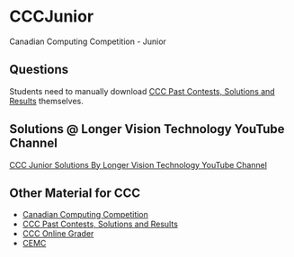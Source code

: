 # CCCJunior

Canadian Computing Competition - Junior

## Questions

Students need to manually download [CCC Past Contests, Solutions and Results] themselves.

## Solutions @ Longer Vision Technology YouTube Channel

[CCC Junior Solutions By Longer Vision Technology YouTube Channel]


## Other Material for CCC

- [Canadian Computing Competition]
- [CCC Past Contests, Solutions and Results]
- [CCC Online Grader]
- [CEMC]

[Canadian Computing Competition]: https://cemc.uwaterloo.ca/contests/ccc
[CCC Past Contests, Solutions and Results]: https://cemc.uwaterloo.ca/resources/past-contests?grade=All&academic_year=All&contest_category=29
[CCC Online Grader]: https://cccgrader.com/
[CEMC]: https://cemc.uwaterloo.ca/

[CCC Junior Solutions By Longer Vision Technology YouTube Channel]: https://www.youtube.com/watch?v=untcXqiuejg&list=PLjw8kHF8SeFp5H11X01fu2NjxBJnihvOs
